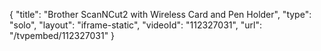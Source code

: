 {
    "title": "Brother ScanNCut2 with Wireless Card and Pen Holder",
    "type": "solo",
    "layout": "iframe-static",
    "videoId": "112327031",
    "url": "\/tvpembed\/112327031"
}